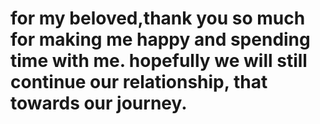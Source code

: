 # for my beloved,thank you so much for making me happy and spending time with me. hopefully we will still continue our relationship, that towards our journey.
